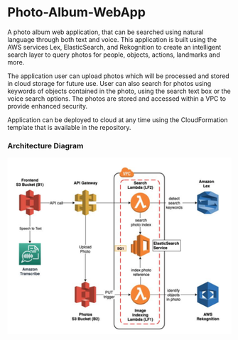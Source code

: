 # Photo-Album-WebApp

A photo album web application, that can be searched using natural language through both text and voice. This application is built using the AWS services Lex, ElasticSearch, and Rekognition to create an intelligent search layer to query photos for people, objects, actions, landmarks and more.

The application user can upload photos which will be processed and stored in cloud storage for future use. User can also search for photos using keywords of objects contained in the photo, using the search text box or the voice search options. The photos are stored and accessed within a VPC to provide enhanced security. 

Application can be deployed to cloud at any time using the CloudFormation template that is available in the repository.

### Architecture Diagram

![architecture.png](architecture.png)